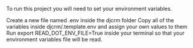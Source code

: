 To run this project you will need to set your environment variables.

Create a new file named .env inside the djcrm folder
Copy all of the variables inside djcrm/.template.env and assign your own values to them
Run export READ_DOT_ENV_FILE=True inside your terminal so that your environment variables file will be read.